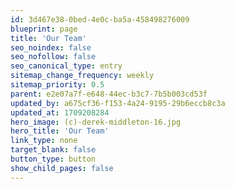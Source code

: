 ```yaml
---
id: 3d467e38-0bed-4e0c-ba5a-458498276009
blueprint: page
title: 'Our Team'
seo_noindex: false
seo_nofollow: false
seo_canonical_type: entry
sitemap_change_frequency: weekly
sitemap_priority: 0.5
parent: e2e07a7f-e648-44ec-b3c7-7b5b003cd53f
updated_by: a675cf36-f153-4a24-9195-29b6eccb8c3a
updated_at: 1709208284
hero_image: (c)-derek-middleton-16.jpg
hero_title: 'Our Team'
link_type: none
target_blank: false
button_type: button
show_child_pages: false
---
```


